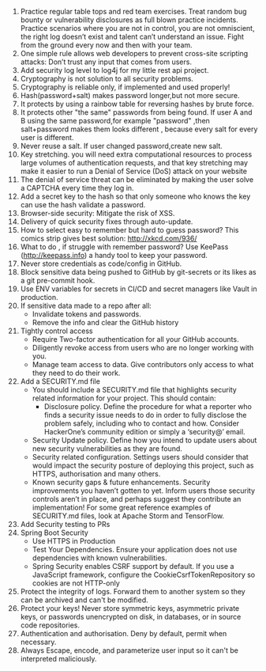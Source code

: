 1.  Practice regular table tops and red team exercises. Treat random bug bounty or vulnerability disclosures as full blown practice incidents. Practice scenarios where you are not in control, you are not omniscient, the right log doesn’t exist and talent can’t understand an issue. Fight from the ground every now and then with your team.
2.  One simple rule allows web developers to prevent cross-site scripting attacks: Don’t trust any input that comes from users. 
3.  Add security log level to log4j for my little rest api project.
4.  Cryptography is not solution to all security problems.
5.  Cryptography is reliable only, if implemented and used properly! 
6.  Hash(password+salt) makes password longer,but not more secure.
7.  It protects by using a rainbow table for reversing hashes by brute force.
8.  It protects other "the same" passwords from being found. If user A and B using the same password,for example "password" ,then salt+password makes them looks different , because every salt for every user is different.
9.  Never reuse a salt. If user changed password,create new salt.
10. Key stretching. you will need extra computational resources to process large volumes of authentication requests, and that key stretching may make it easier to run a Denial of Service (DoS) attack on your website
11. The denial of service threat can be eliminated by making the user solve a CAPTCHA every time they log in.
12. Add a secret key to the hash so that only someone who knows the key can use the hash validate a password.
13. Browser-side security: Mitigate the risk of XSS.
14. Delivery of quick security fixes through auto-update.
15. How to select easy to remember but hard to guess password? This comics strip gives best solution: http://xkcd.com/936/
16. What to do , if struggle with remember password? Use KeePass  (http://keepass.info) a handy tool to keep your password.
17. Never store credentials as code/config in GitHub. 
18. Block sensitive data being pushed to GitHub by git-secrets or its likes as a git pre-commit hook.
19. Use ENV variables for secrets in CI/CD and secret managers like Vault in production.
20. If sensitive data made to a repo after all:
    -   Invalidate tokens and passwords.
    -   Remove the info and clear the GitHub history
21. Tightly control access
    -   Require Two-factor authentication for all your GitHub accounts.
    -   Diligently revoke access from users who are no longer working with you.
    -   Manage team access to data. Give contributors only access to what they need to do their work.
22. Add a SECURITY.md file
    -   You should include a SECURITY.md file that highlights security related information for your project. This should contain:
        -   Disclosure policy. Define the procedure for what a reporter who finds a security issue needs to do in order to fully disclose the problem safely, including who to contact and how. Consider HackerOne’s community edition or simply a ‘security@’ email.
    -   Security Update policy. Define how you intend to update users about new security vulnerabilities as they are found.
    -   Security related configuration. Settings users should consider that would impact the security posture of deploying this project, such as HTTPS, authorisation and many others.
    -   Known security gaps & future enhancements. Security improvements you haven’t gotten to yet. Inform users those security controls aren’t in place, and perhaps suggest they contribute an implementation! For some great reference examples of SECURITY.md files, look at Apache Storm and TensorFlow.
23. Add Security testing to PRs
24. Spring Boot Security
    -   Use HTTPS in Production
    -   Test Your Dependencies. Ensure your application does not use dependencies with known vulnerabilities.
    -   Spring Security enables CSRF support by default. If you use a JavaScript framework, configure the CookieCsrfTokenRepository so cookies are not HTTP-only
0.  Protect the integrity of logs. Forward them to another system so they can be archived and can't be modified.
0.  Protect your keys! Never store symmetric keys, asymmetric private keys, or passwords unencrypted on disk, in databases, or in source code repositories.
0.  Authentication and authorisation. Deny by default, permit when necessary.
0.  Always Escape, encode, and parameterize user input so it can't be interpreted maliciously. 
